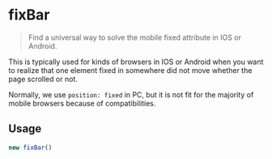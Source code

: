 # fixBar

> Find a universal way to solve the mobile fixed attribute in IOS or Android.

 This is typically used for kinds of browsers in IOS or Android when you want to  realize that one element fixed in somewhere did not move whether the page scrolled or not.
 
 Normally, we use ``` position: fixed ``` in PC, but it is not fit for the majority of mobile browsers because of compatibilities.
 
 ## Usage
 
 ```javascript
 new fixBar()
 ```